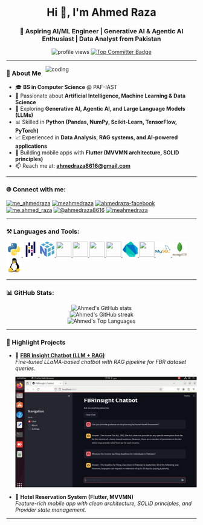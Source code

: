<h1 align="center">Hi 👋, I'm Ahmed Raza</h1>
<h3 align="center">🚀 Aspiring AI/ML Engineer | Generative AI & Agentic AI Enthusiast | Data Analyst from Pakistan</h3>

<p align="center">
  <img src="https://komarev.com/ghpvc/?username=meahmedraza&label=Profile%20Views&color=blueviolet&style=flat" alt="profile views" />
  <a href="https://user-badge.committers.top/pakistan/meahmedraza">
    <img src="https://user-badge.committers.top/pakistan/meahmedraza.svg" alt="Top Committer Badge" />
  </a>
</p>

---

<img align="right" alt="coding" width="400" src="https://cdn.dribbble.com/users/1162077/screenshots/3848914/programmer.gif">

### 🌱 About Me
- 🎓 **BS in Computer Science** @ PAF-IAST  
- 🤖 Passionate about **Artificial Intelligence, Machine Learning & Data Science**  
- 🧠 Exploring **Generative AI, Agentic AI, and Large Language Models (LLMs)**  
- 📊 Skilled in **Python (Pandas, NumPy, Scikit-Learn, TensorFlow, PyTorch)**  
- 📈 Experienced in **Data Analysis, RAG systems, and AI-powered applications**  
- 📱 Building mobile apps with **Flutter (MVVMN architecture, SOLID principles)**  
- 📫 Reach me at: **ahmedraza8616@gmail.com**

---

### 🌐 Connect with me:
<p align="left">
<a href="https://twitter.com/me_ahmedraza" target="blank"><img align="center" src="https://raw.githubusercontent.com/rahuldkjain/github-profile-readme-generator/master/src/images/icons/Social/twitter.svg" alt="me_ahmedraza" height="30" width="40" /></a>
<a href="https://linkedin.com/in/meahmedraza" target="blank"><img align="center" src="https://raw.githubusercontent.com/rahuldkjain/github-profile-readme-generator/master/src/images/icons/Social/linked-in-alt.svg" alt="meahmedraza" height="30" width="40" /></a>
<a href="https://web.facebook.com/profile.php?id=100050948610246" target="blank"><img align="center" src="https://raw.githubusercontent.com/rahuldkjain/github-profile-readme-generator/master/src/images/icons/Social/facebook.svg" alt="ahmedraza-facebook" height="30" width="40" /></a>
<a href="https://instagram.com/me.ahmed_raza" target="blank"><img align="center" src="https://raw.githubusercontent.com/rahuldkjain/github-profile-readme-generator/master/src/images/icons/Social/instagram.svg" alt="me.ahmed_raza" height="30" width="40" /></a>
<a href="https://medium.com/@ahmedraza8616" target="blank"><img align="center" src="https://raw.githubusercontent.com/rahuldkjain/github-profile-readme-generator/master/src/images/icons/Social/medium.svg" alt="@ahmedraza8616" height="30" width="40" /></a>
<a href="https://www.leetcode.com/meahmedraza" target="blank"><img align="center" src="https://raw.githubusercontent.com/rahuldkjain/github-profile-readme-generator/master/src/images/icons/Social/leet-code.svg" alt="meahmedraza" height="30" width="40" /></a>
</p>

---

### ⚒️ Languages and Tools:
<p align="left">
<a href="https://www.python.org" target="_blank"> <img src="https://raw.githubusercontent.com/devicons/devicon/master/icons/python/python-original.svg" width="40" height="40"/> </a>
<a href="https://pandas.pydata.org/" target="_blank"> <img src="https://raw.githubusercontent.com/devicons/devicon/master/icons/pandas/pandas-original.svg" width="40" height="40"/> </a>
<a href="https://numpy.org/" target="_blank"> <img src="https://raw.githubusercontent.com/devicons/devicon/master/icons/numpy/numpy-original.svg" width="40" height="40"/> </a>
<a href="https://scikit-learn.org/" target="_blank"> <img src="https://upload.wikimedia.org/wikipedia/commons/0/05/Scikit_learn_logo_small.svg" width="40" height="40"/> </a>
<a href="https://www.tensorflow.org" target="_blank"> <img src="https://www.vectorlogo.zone/logos/tensorflow/tensorflow-icon.svg" width="40" height="40"/> </a>
<a href="https://pytorch.org/" target="_blank"> <img src="https://www.vectorlogo.zone/logos/pytorch/pytorch-icon.svg" width="40" height="40"/> </a>
<a href="https://flutter.dev" target="_blank"> <img src="https://www.vectorlogo.zone/logos/flutterio/flutterio-icon.svg" width="40" height="40"/> </a>
<a href="https://dart.dev" target="_blank"> <img src="https://raw.githubusercontent.com/devicons/devicon/master/icons/dart/dart-original.svg" width="40" height="40"/> </a>
<a href="https://git-scm.com/" target="_blank"> <img src="https://www.vectorlogo.zone/logos/git-scm/git-scm-icon.svg" width="40" height="40"/> </a>
<a href="https://www.mysql.com/" target="_blank"> <img src="https://raw.githubusercontent.com/devicons/devicon/master/icons/mysql/mysql-original-wordmark.svg" width="40" height="40"/> </a>
<a href="https://www.mongodb.com/" target="_blank"> <img src="https://raw.githubusercontent.com/devicons/devicon/master/icons/mongodb/mongodb-original-wordmark.svg" width="40" height="40"/> </a>
<a href="https://www.linux.org/" target="_blank"> <img src="https://raw.githubusercontent.com/devicons/devicon/master/icons/linux/linux-original.svg" width="40" height="40"/> </a>
</p>

---

### 📊 GitHub Stats:
<p align="center">
  <img src="https://github-readme-stats.vercel.app/api?username=meahmedraza&show_icons=true&theme=tokyonight" alt="Ahmed's GitHub stats" />
  <br/>
  <img src="https://github-readme-streak-stats.herokuapp.com/?user=meahmedraza&theme=tokyonight" alt="Ahmed's GitHub streak" />
  <br/>
  <img src="https://github-readme-stats.vercel.app/api/top-langs?username=meahmedraza&show_icons=true&layout=compact&theme=tokyonight" alt="Ahmed's Top Languages" />
</p>

---

### 🚀 Highlight Projects
- 🤖 [**FBR Insight Chatbot (LLM + RAG)**](https://github.com/meahmedraza/FBR-Insights-Chatbot)  
  *Fine-tuned LLaMA-based chatbot with RAG pipeline for FBR dataset queries.*  
  <p align="center">
    <img src="https://raw.githubusercontent.com/meahmedraza/FBR-Insights-Chatbot/main/fbrinsight/Images/output%20test.png" alt="FBR Chatbot Demo" width="600"/>
  </p>


- 📱 **Hotel Reservation System (Flutter, MVVMN)**  
  *Feature-rich mobile app with clean architecture, SOLID principles, and Provider state management.*  

---
